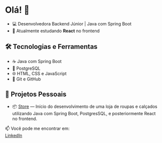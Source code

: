 # Olá! 👋

<!--
**yohannahveras/yohannahveras** is a ✨ _special_ ✨ repository because its `README.md` (this file) appears on your GitHub profile.

Here are some ideas to get you started:

- 🔭 I’m currently working on ...
- 🌱 I’m currently learning ...
- 👯 I’m looking to collaborate on ...
- 🤔 I’m looking for help with ...
- 💬 Ask me about ...
- 📫 How to reach me: ...
- 😄 Pronouns: ...
- ⚡ Fun fact: ...
-->

- 💻 Desenvolvedora Backend Júnior | Java com Spring Boot
- 🚀 Atualmente estudando **React** no frontend

## 🛠️ Tecnologias e Ferramentas

- ☕ Java com Spring Boot
- 🐘 PostgreSQL 
- 🌐 HTML, CSS e JavaScript
- 📘 Git e GitHub

## 🔭 Projetos Pessoais

- 📦 [Store](https://github.com/yohannahveras/store) — Início do desenvolvimento de uma loja de roupas e calçados utilizando Java com Spring Boot, PostgresSQL, e posteriormente React no frontend.

📫 Você pode me encontrar em:  
[LinkedIn](https://www.linkedin.com/in/yohannahveras/)

